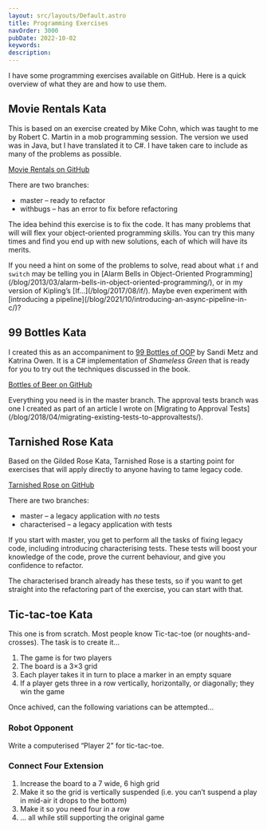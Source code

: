 ```yaml
---
layout: src/layouts/Default.astro
title: Programming Exercises
navOrder: 3000
pubDate: 2022-10-02
keywords: 
description: 
---
```


I have some programming exercises available on GitHub. Here is a quick overview of what they are and how to use them.

## Movie Rentals Kata

This is based on an exercise created by Mike Cohn, which was taught to me by Robert C. Martin in a mob programming session. The version we used was in Java, but I have translated it to C#. I have taken care to include as many of the problems as possible.

[Movie Rentals on GitHub](https://github.com/Steve-Fenton/MovieRentals)

There are two branches:

- master – ready to refactor
- withbugs – has an error to fix before refactoring

The idea behind this exercise is to fix the code. It has many problems that will will flex your object-oriented programming skills. You can try this many times and find you end up with new solutions, each of which will have its merits.

If you need a hint on some of the problems to solve, read about what `if` and `switch` may be telling you in [Alarm Bells in Object-Oriented Programming]\(/blog/2013/03/alarm-bells-in-object-oriented-programming/), or in my version of Kipling’s [If…]\(/blog/2017/08/if/). Maybe even experiment with [introducing a pipeline]\(/blog/2021/10/introducing-an-async-pipeline-in-c/)?

## 99 Bottles Kata

I created this as an accompaniment to [99 Bottles of OOP](https://www.sandimetz.com/99bottles/) by Sandi Metz and Katrina Owen. It is a C# implementation of *Shameless Green* that is ready for you to try out the techniques discussed in the book.

[Bottles of Beer on GitHub](https://github.com/Steve-Fenton/BottlesOfBeer)

Everything you need is in the master branch. The approval tests branch was one I created as part of an article I wrote on [Migrating to Approval Tests]\(/blog/2018/04/migrating-existing-tests-to-approvaltests/).

## Tarnished Rose Kata

Based on the Gilded Rose Kata, Tarnished Rose is a starting point for exercises that will apply directly to anyone having to tame legacy code.

[Tarnished Rose on GitHub](https://github.com/Steve-Fenton/TarnishedRose)

There are two branches:

- master – a legacy application with *no* tests
- characterised – a legacy application with tests

If you start with master, you get to perform all the tasks of fixing legacy code, including introducing characterising tests. These tests will boost your knowledge of the code, prove the current behaviour, and give you confidence to refactor.

The characterised branch already has these tests, so if you want to get straight into the refactoring part of the exercise, you can start with that.

## Tic-tac-toe Kata

This one is from scratch. Most people know Tic-tac-toe (or noughts-and-crosses). The task is to create it…

1. The game is for two players
2. The board is a 3×3 grid
3. Each player takes it in turn to place a marker in an empty square
4. If a player gets three in a row vertically, horizontally, or diagonally; they win the game

Once achived, can the following variations can be attempted…

### Robot Opponent

Write a computerised “Player 2” for tic-tac-toe.

### Connect Four Extension

1. Increase the board to a 7 wide, 6 high grid
2. Make it so the grid is vertically suspended (i.e. you can’t suspend a play in mid-air it drops to the bottom)
3. Make it so you need four in a row
4. … all while still supporting the original game
